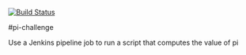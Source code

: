 [![Build Status](http://ec2-3-149-164-64.us-east-2.compute.amazonaws.com/buildStatus/icon?job=connect-jenkins-github)](http://ec2-3-149-164-64.us-east-2.compute.amazonaws.com/job/connect-jenkins-github/)

#pi-challenge

Use a Jenkins pipeline job to run a script that computes the value of pi 
